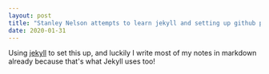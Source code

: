 ```yaml
---
layout: post
title: "Stanley Nelson attempts to learn jekyll and setting up github pages"
date: 2020-01-31
---
```


Using [jekyll](http://jekyllrb.com) to set this up, and luckily I write most of my notes in markdown already because that's what Jekyll uses too!
